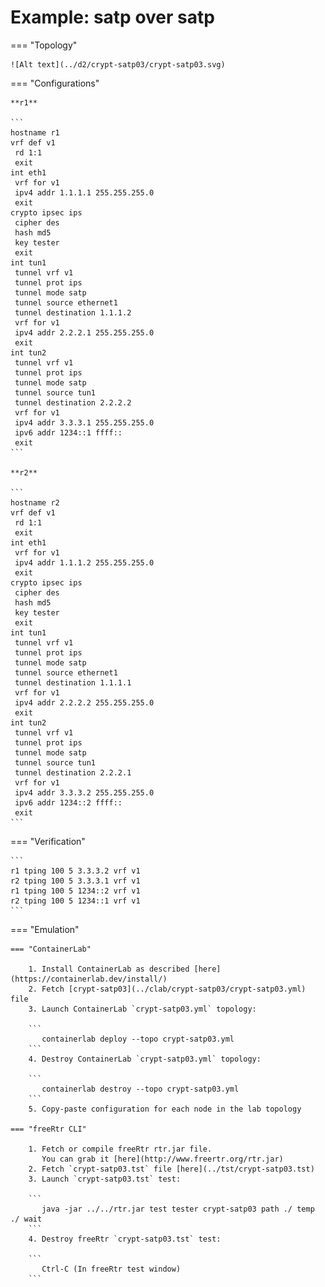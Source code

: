 # Example: satp over satp

=== "Topology"

    ![Alt text](../d2/crypt-satp03/crypt-satp03.svg)

=== "Configurations"

    **r1**

    ```
    hostname r1
    vrf def v1
     rd 1:1
     exit
    int eth1
     vrf for v1
     ipv4 addr 1.1.1.1 255.255.255.0
     exit
    crypto ipsec ips
     cipher des
     hash md5
     key tester
     exit
    int tun1
     tunnel vrf v1
     tunnel prot ips
     tunnel mode satp
     tunnel source ethernet1
     tunnel destination 1.1.1.2
     vrf for v1
     ipv4 addr 2.2.2.1 255.255.255.0
     exit
    int tun2
     tunnel vrf v1
     tunnel prot ips
     tunnel mode satp
     tunnel source tun1
     tunnel destination 2.2.2.2
     vrf for v1
     ipv4 addr 3.3.3.1 255.255.255.0
     ipv6 addr 1234::1 ffff::
     exit
    ```

    **r2**

    ```
    hostname r2
    vrf def v1
     rd 1:1
     exit
    int eth1
     vrf for v1
     ipv4 addr 1.1.1.2 255.255.255.0
     exit
    crypto ipsec ips
     cipher des
     hash md5
     key tester
     exit
    int tun1
     tunnel vrf v1
     tunnel prot ips
     tunnel mode satp
     tunnel source ethernet1
     tunnel destination 1.1.1.1
     vrf for v1
     ipv4 addr 2.2.2.2 255.255.255.0
     exit
    int tun2
     tunnel vrf v1
     tunnel prot ips
     tunnel mode satp
     tunnel source tun1
     tunnel destination 2.2.2.1
     vrf for v1
     ipv4 addr 3.3.3.2 255.255.255.0
     ipv6 addr 1234::2 ffff::
     exit
    ```

=== "Verification"

    ```
    r1 tping 100 5 3.3.3.2 vrf v1
    r2 tping 100 5 3.3.3.1 vrf v1
    r1 tping 100 5 1234::2 vrf v1
    r2 tping 100 5 1234::1 vrf v1
    ```

=== "Emulation"

    === "ContainerLab"

        1. Install ContainerLab as described [here](https://containerlab.dev/install/)  
        2. Fetch [crypt-satp03](../clab/crypt-satp03/crypt-satp03.yml) file  
        3. Launch ContainerLab `crypt-satp03.yml` topology:  

        ```
           containerlab deploy --topo crypt-satp03.yml  
        ```
        4. Destroy ContainerLab `crypt-satp03.yml` topology:  

        ```
           containerlab destroy --topo crypt-satp03.yml  
        ```
        5. Copy-paste configuration for each node in the lab topology

    === "freeRtr CLI"

        1. Fetch or compile freeRtr rtr.jar file.  
           You can grab it [here](http://www.freertr.org/rtr.jar)  
        2. Fetch `crypt-satp03.tst` file [here](../tst/crypt-satp03.tst)  
        3. Launch `crypt-satp03.tst` test:  

        ```
           java -jar ../../rtr.jar test tester crypt-satp03 path ./ temp ./ wait
        ```
        4. Destroy freeRtr `crypt-satp03.tst` test:  

        ```
           Ctrl-C (In freeRtr test window)
        ```

